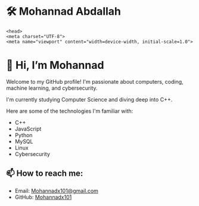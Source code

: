    # 🛠️ Mohannad Abdallah
<!DOCTYPE html>
<html lang="en">
 
    <head>
    <meta charset="UTF-8">
    <meta name="viewport" content="width=device-width, initial-scale=1.0">
   
</head>
<body>
    <div class="container">
        <h1>👋 Hi, I’m Mohannad</h1>
        <p>Welcome to my GitHub profile! I'm passionate about computers, coding, machine learning, and cybersecurity.</p>
        <p>I'm currently studying Computer Science and diving deep into C++.</p>
        <p>Here are some of the technologies I'm familiar with:</p>
        <ul class="contact-list">
            <li>C++</li>
            <li>JavaScript</li>
            <li>Python</li>
            <li>MySQL</li>
            <li>Linux</li>
            <li>Cybersecurity</li>
        </ul>
        <h2>📫 How to reach me:</h2>
        <ul class="contact-list">
            <li>Email: <a href="mailto:Mohannadx101@gmail.com">Mohannadx101@gmail.com</a></li>
            <li>GitHub: <a href="https://github.com/Mohannadx101">Mohannadx101</a></li>
        </ul>
    </div>
</body>
</html>
